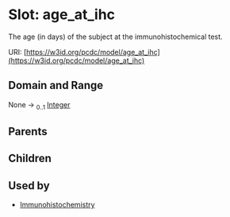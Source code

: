 
# Slot: age_at_ihc


The age (in days) of the subject at the immunohistochemical test.

URI: [https://w3id.org/pcdc/model/age_at_ihc](https://w3id.org/pcdc/model/age_at_ihc)


## Domain and Range

None &#8594;  <sub>0..1</sub> [Integer](types/Integer.md)

## Parents


## Children


## Used by

 * [Immunohistochemistry](Immunohistochemistry.md)
